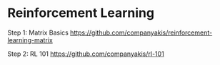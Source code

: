 # Reinforcement Learning

Step 1: Matrix Basics
https://github.com/companyakis/reinforcement-learning-matrix

Step 2: RL 101
https://github.com/companyakis/rl-101
